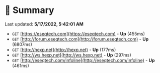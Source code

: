 # 📖 Summary
Last updated: **5/17/2022, 5:42:01 AM**

- `GET` [https://eseqtech.com](https://eseqtech.com) - **Up** (455ms)
- `GET` [http://forum.eseqtech.com](http://forum.eseqtech.com) - **Up** (6807ms)
- `GET` [http://hexp.net](http://hexp.net) - **Up** (177ms)
- `GET` [http://ws.hexp.net](http://ws.hexp.net) - **Up** (297ms)
- `GET` [http://eseqtech.com/infoline](http://eseqtech.com/infoline) - **Up** (461ms)
